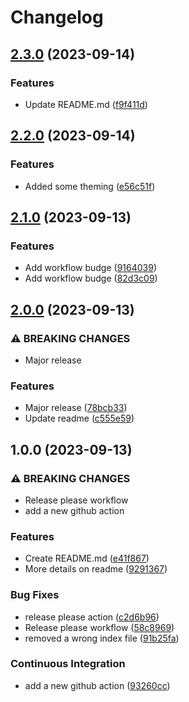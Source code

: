 # Changelog

## [2.3.0](https://github.com/mbaroncini/github_ci/compare/v2.2.0...v2.3.0) (2023-09-14)


### Features

* Update README.md ([f9f411d](https://github.com/mbaroncini/github_ci/commit/f9f411d2542f3cd70140c3a5c4d6859d975e9574))

## [2.2.0](https://github.com/mbaroncini/github_ci/compare/v2.1.0...v2.2.0) (2023-09-14)


### Features

* Added some theming ([e56c51f](https://github.com/mbaroncini/github_ci/commit/e56c51f33eb14643ac6b5994647ffad38cfeecb1))

## [2.1.0](https://github.com/mbaroncini/github_ci/compare/v2.0.0...v2.1.0) (2023-09-13)


### Features

* Add workflow budge ([9164039](https://github.com/mbaroncini/github_ci/commit/9164039ca6b137530ca71b21b02d743c7e5516b1))
* Add workflow budge ([82d3c09](https://github.com/mbaroncini/github_ci/commit/82d3c092113c27fe40a8f4f16291b6d2d7612cb6))

## [2.0.0](https://github.com/mbaroncini/github_ci/compare/v1.0.0...v2.0.0) (2023-09-13)


### ⚠ BREAKING CHANGES

* Major release

### Features

* Major release ([78bcb33](https://github.com/mbaroncini/github_ci/commit/78bcb33ae61ff83c5ffad7c8f3de7298a03d9f4f))
* Update readme ([c555e59](https://github.com/mbaroncini/github_ci/commit/c555e594994d09e4064c8e69c0b046b5b3a8fbf6))

## 1.0.0 (2023-09-13)


### ⚠ BREAKING CHANGES

* Release please workflow
* add a new github action

### Features

* Create README.md ([e41f867](https://github.com/mbaroncini/github_ci/commit/e41f8677890848355a556d9296d6ef23f5944233))
* More details on readme ([9291367](https://github.com/mbaroncini/github_ci/commit/9291367c55d5edf10afb7c265f70e156200d67f7))


### Bug Fixes

* release please action ([c2d6b96](https://github.com/mbaroncini/github_ci/commit/c2d6b96ad67b1eae142dad635803bf1a88b9cfef))
* Release please workflow ([58c8969](https://github.com/mbaroncini/github_ci/commit/58c8969fb97b80f6c475881f2d3629f152239a21))
* removed a wrong index file ([91b25fa](https://github.com/mbaroncini/github_ci/commit/91b25fa59bbea5e770cea784f5054d7776dd7bd6))


### Continuous Integration

* add a new github action ([93260cc](https://github.com/mbaroncini/github_ci/commit/93260cc65a477046ad234261e5410557e846bb2f))
